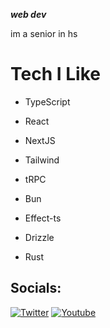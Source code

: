 ***web dev***

im a senior in hs

# Tech I Like

- TypeScript
- React
- NextJS
- Tailwind
- tRPC

- Bun
- Effect-ts
- Drizzle
- Rust

## Socials:
[![Twitter](https://img.shields.io/badge/Twitter-%231DA1F2.svg?logo=Twitter&logoColor=white)](https://twitter.com/ethanniser) 
[![Youtube](https://img.shields.io/badge/Youtube-%23FF0000.svg?logo=Youtube&logoColor=white)](https://youtube.com/@ethanniser) 

